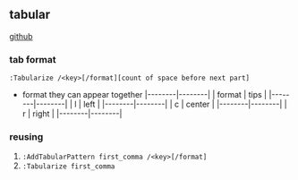 ##  tabular
[github](https://github.com/godlygeek/tabular/blob/master/doc/Tabular.txt) 

###   tab format
```shell
:Tabularize /<key>[/format][count of space before next part]
```

* format
they can appear together
|--------|--------|
| format | tips   |
|--------|--------|
| l      | left   |
|--------|--------|
| c      | center |
|--------|--------|
| r      | right  |
|--------|--------|



###   reusing
1. `:AddTabularPattern first_comma /<key>[/format]`
2. `:Tabularize first_comma`
